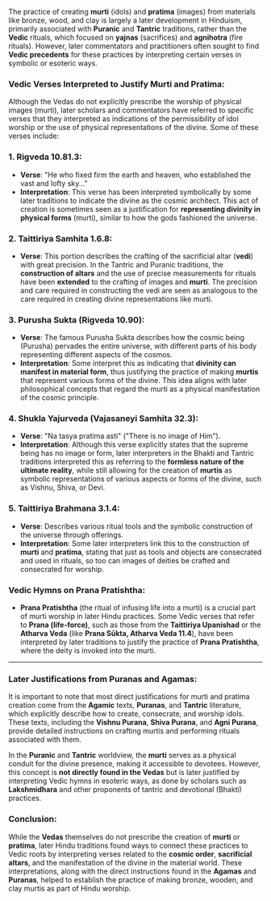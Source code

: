 The practice of creating **murti** (idols) and **pratima** (images) from materials like bronze, wood, and clay is largely a later development in Hinduism, primarily associated with **Puranic** and **Tantric** traditions, rather than the **Vedic** rituals, which focused on **yajnas** (sacrifices) and **agnihotra** (fire rituals). However, later commentators and practitioners often sought to find **Vedic precedents** for these practices by interpreting certain verses in symbolic or esoteric ways.

### Vedic Verses Interpreted to Justify Murti and Pratima:

Although the Vedas do not explicitly prescribe the worship of physical images (murti), later scholars and commentators have referred to specific verses that they interpreted as indications of the permissibility of idol worship or the use of physical representations of the divine. Some of these verses include:

### 1. **Rigveda 10.81.3**:
   - **Verse**: "He who fixed firm the earth and heaven, who established the vast and lofty sky..."
   - **Interpretation**: This verse has been interpreted symbolically by some later traditions to indicate the divine as the cosmic architect. This act of creation is sometimes seen as a justification for **representing divinity in physical forms** (murti), similar to how the gods fashioned the universe.

### 2. **Taittiriya Samhita 1.6.8**:
   - **Verse**: This portion describes the crafting of the sacrificial altar (**vedi**) with great precision. In the Tantric and Puranic traditions, the **construction of altars** and the use of precise measurements for rituals have been **extended** to the crafting of images and **murti**. The precision and care required in constructing the vedi are seen as analogous to the care required in creating divine representations like murti.

### 3. **Purusha Sukta (Rigveda 10.90)**:
   - **Verse**: The famous Purusha Sukta describes how the cosmic being (Purusha) pervades the entire universe, with different parts of his body representing different aspects of the cosmos.
   - **Interpretation**: Some interpret this as indicating that **divinity can manifest in material form**, thus justifying the practice of making **murtis** that represent various forms of the divine. This idea aligns with later philosophical concepts that regard the murti as a physical manifestation of the cosmic principle.

### 4. **Shukla Yajurveda (Vajasaneyi Samhita 32.3)**:
   - **Verse**: "Na tasya pratima asti" ("There is no image of Him").
   - **Interpretation**: Although this verse explicitly states that the supreme being has no image or form, later interpreters in the Bhakti and Tantric traditions interpreted this as referring to the **formless nature of the ultimate reality**, while still allowing for the creation of **murtis** as symbolic representations of various aspects or forms of the divine, such as Vishnu, Shiva, or Devi.

### 5. **Taittiriya Brahmana 3.1.4**:
   - **Verse**: Describes various ritual tools and the symbolic construction of the universe through offerings.
   - **Interpretation**: Some later interpreters link this to the construction of **murti** and **pratima**, stating that just as tools and objects are consecrated and used in rituals, so too can images of deities be crafted and consecrated for worship.

### Vedic Hymns on Prana Pratishtha:
   - **Prana Pratishtha** (the ritual of infusing life into a murti) is a crucial part of murti worship in later Hindu practices. Some Vedic verses that refer to **Prana (life-force)**, such as those from the **Taittiriya Upanishad** or the **Atharva Veda** (like **Prana Sūkta, Atharva Veda 11.4**), have been interpreted by later traditions to justify the practice of **Prana Pratishtha**, where the deity is invoked into the murti.

---

### Later Justifications from Puranas and Agamas:
It is important to note that most direct justifications for murti and pratima creation come from the **Agamic** texts, **Puranas**, and **Tantric** literature, which explicitly describe how to create, consecrate, and worship idols. These texts, including the **Vishnu Purana**, **Shiva Purana**, and **Agni Purana**, provide detailed instructions on crafting murtis and performing rituals associated with them.

In the **Puranic** and **Tantric** worldview, the **murti** serves as a physical conduit for the divine presence, making it accessible to devotees. However, this concept is **not directly found in the Vedas** but is later justified by interpreting Vedic hymns in esoteric ways, as done by scholars such as **Lakshmidhara** and other proponents of tantric and devotional (Bhakti) practices.

### Conclusion:
While the **Vedas** themselves do not prescribe the creation of **murti** or **pratima**, later Hindu traditions found ways to connect these practices to Vedic roots by interpreting verses related to the **cosmic order**, **sacrificial altars**, and the manifestation of the divine in the material world. These interpretations, along with the direct instructions found in the **Agamas** and **Puranas**, helped to establish the practice of making bronze, wooden, and clay murtis as part of Hindu worship.